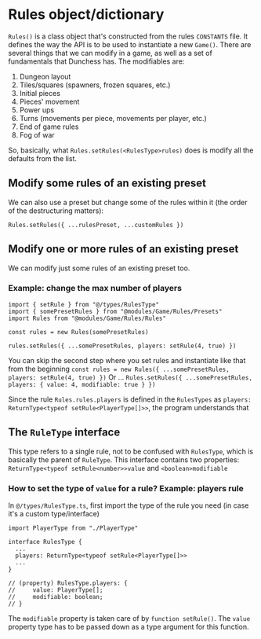 # Rules object/dictionary
`Rules()` is a class object that's constructed from the rules `CONSTANTS` file. It defines the way the API is to be used to instantiate a new `Game()`. There are several things that we can modify in a game, as well as a set of fundamentals that Dunchess has. The modifiables are:

1. Dungeon layout
2. Tiles/squares (spawners, frozen squares, etc.)
3. Initial pieces
4. Pieces' movement
5. Power ups
6. Turns (movements per piece, movements per player, etc.)
7. End of game rules
8. Fog of war

So, basically, what `Rules.setRules(<RulesType>rules)` does is modify all the defaults from the list.

## Modify some rules of an existing preset
We can also use a preset but change some of the rules within it (the order of the destructuring matters):

`Rules.setRules({ ...rulesPreset, ...customRules })`

## Modify one or more rules of an existing preset
We can modify just some rules of an existing preset too.

### Example: change the max number of players
```
import { setRule } from "@/types/RulesType"
import { somePresetRules } from "@modules/Game/Rules/Presets"
import Rules from "@modules/Game/Rules/Rules"

const rules = new Rules(somePresetRules)

rules.setRules({ ...somePresetRules, players: setRule(4, true) })
```
You can skip the second step where you set rules and instantiate like that from the beginning
`const rules = new Rules({ ...somePresetRules, players: setRule(4, true) })`
Or ...
`Rules.setRules({ ...somePresetRules, players: { value: 4, modifiable: true } })`


Since the rule `Rules.rules.players` is defined in the `RulesTypes` as `players: ReturnType<typeof setRule<PlayerType[]>>`, the program understands that 
## The `RuleType` interface
This type refers to a single rule, not to be confused with `RulesType`, which is basically the parent of `RuleType`. This interface contains two properties: `ReturnType<typeof setRule<number>>value` and `<boolean>modifiable`

### How to set the type of `value` for a rule? Example: players rule
In `@/types/RulesType.ts`, first import the type of the rule you need (in case it's a custom type/interface)
```
import PlayerType from "./PlayerType"

interface RulesType {
  ...
  players: ReturnType<typeof setRule<PlayerType[]>>
  ...
}

// (property) RulesType.players: {
//     value: PlayerType[];
//     modifiable: boolean;
// }
```
The `modifiable` property is taken care of by `function setRule()`. The `value` property type has to be passed down as a type argument for this function.

